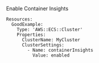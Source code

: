 
Enable Container Insights

```yaml---
Resources:
  GoodExample:
    Type: 'AWS::ECS::Cluster'
    Properties:
      ClusterName: MyCluster
      ClusterSettings:
        - Name: containerInsights
          Value: enabled

```


